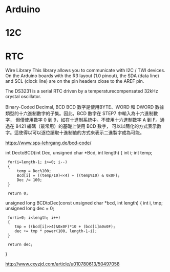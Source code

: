 # Arduino
# 12C
# RTC

Wire Library
This library allows you to communicate with I2C / TWI devices. 
On the Arduino boards with the R3 layout (1.0 pinout), the SDA (data line) and SCL (clock line) are on the pin headers close to the AREF pin.

The DS3231 is a serial RTC driven by a temperaturecompensated
32kHz crystal oscillator.

Binary-Coded Decimal, BCD
BCD 數字是使用BYTE、WORD 和 DWORD 數據類型的十六進制數字的子集。因此，BCD 數字在 STEP7 中輸入為十六進制數字，
但僅使用數字 0 到 9，如在十進制系統中。不使用十六進制數字 A 到 F。通過在 8421 編碼（最常用）的基礎上使用 BCD 數字，
可以以簡化的方式表示數字。這使得以可以逐位讀取十進制值的方式來表示二進製字成為可能。

https://www.sps-lehrgang.de/bcd-code/

int DectoBCD(int Dec, unsigned char *Bcd, int length)
{
     int i;
     int temp;
 
     for(i=length-1; i>=0; i--)
     {
         temp = Dec%100;
         Bcd[i] = ((temp/10)<<4) + ((temp%10) & 0x0F);
         Dec /= 100;
     }
 
     return 0;

unsigned long  BCDtoDec(const unsigned char *bcd, int length)
{
     int i, tmp;
     unsigned long dec = 0;
 
     for(i=0; i<length; i++)
     {
        tmp = ((bcd[i]>>4)&0x0F)*10 + (bcd[i]&0x0F);   
        dec += tmp * power(100, length-1-i);          
     }
 
     return dec;
}

http://www.cxyzjd.com/article/u010780613/50497058



